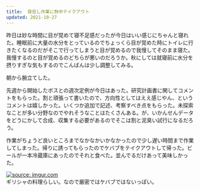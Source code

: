 ```yaml
---
title:  発狂し作業に熱中テイクアウト
updated: 2021-10-27
---
```


昨日は妙な時間に目が覚めて寝不足感だったが今日はいい感じにちゃんと寝れた。睡眠前に大量の水分をとっているのでちょっくら目が覚めた時にトイレに行きたくなるのだがそこで行ってしまうと目が覚めるので我慢してそのまま寝た。我慢するのと目が覚めるのどちらが悪いのだろうか。秋にしては就寝前に水分を摂りすぎな気もするのでこんばんは少し調整してみる。

朝から腕立てした。

先週から開始したボスとの週次定例が今日はあった。研究計画書に関してコメントをもらった。割と頑張って書いたので、方向性としてはええ感じやん、というコメントは嬉しかった。いくつか追加で記述、考察すべき点をもらった。未探索なことが多い分野なのでやれそうなことはたくさんある。が、いかんせんデータをどうにかして合成、収集する必要があるのでそこは割と泥臭い試行になるだろう。

作業がちょうど良いところまでなかなかいかなかったので少し遅い時間まで作業してしまった。帰りに誘ってもらったのでケバブをテイクアウトして帰った。ビールが一本冷蔵庫にあったのでそれと食べた。並んでるだけあって美味しかった。

<a href="https://imgur.com/XsoWnO8"><img src="https://i.imgur.com/XsoWnO8.jpg" title="source: imgur.com" /></a>  
ギリシャの料理らしい。なので厳密ではケバブではないっぽい。
